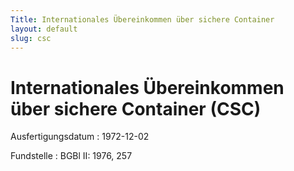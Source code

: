 ```yaml
---
Title: Internationales Übereinkommen über sichere Container
layout: default
slug: csc
---
```


# Internationales Übereinkommen über sichere Container (CSC)

Ausfertigungsdatum
:   1972-12-02

Fundstelle
:   BGBl II: 1976, 257

